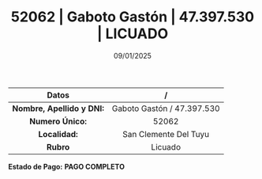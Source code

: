 ﻿---
title: 52062 | Gaboto Gastón | 47.397.530 | LICUADO
date: 09/01/2025
draft: false
tags: ['san-clemente-del-tuyu', 'titular', 'licuado']
---

|          **Datos**          |  /  |
|:---------------------------:|:---:|
| **Nombre, Apellido y DNI:** | Gaboto Gastón / 47.397.530 |
|      **Numero Único:**      | 52062 |
|        **Localidad:**       | San Clemente Del Tuyu |
|          **Rubro**          | Licuado |

**Estado de Pago:** **PAGO COMPLETO**
